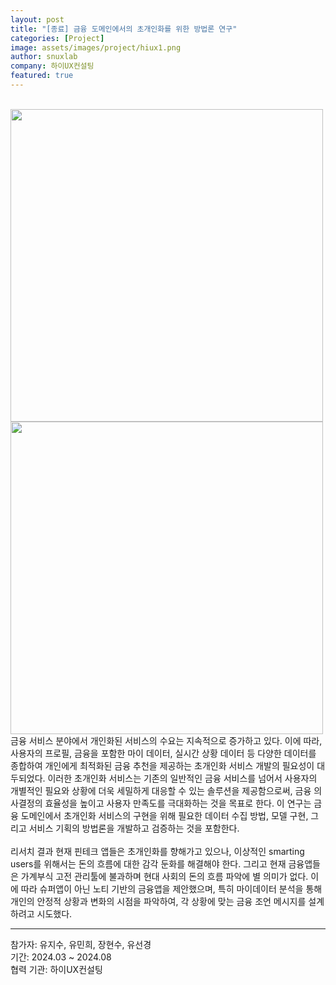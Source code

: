 ```yaml
---
layout: post
title: "[종료] 금융 도메인에서의 초개인화를 위한 방법론 연구"
categories: [Project]
image: assets/images/project/hiux1.png
author: snuxlab
company: 하이UX컨설팅
featured: true
---
```


<p>
<br>
<img src="{{site.baseurl}}/assets/images/project/hiux1.png" style="width: 500px; max-width: 100%; height: auto;">
<img src="{{site.baseurl}}/assets/images/project/hiux2.png" style="width: 500px; max-width: 100%; height: auto;">
<br>
금융 서비스 분야에서 개인화된 서비스의 수요는 지속적으로 증가하고 있다. 이에 따라, 사용자의 프로필, 금융을 포함한 마이 데이터, 실시간 상황 데이터 등 다양한 데이터를 종합하여 개인에게 최적화된 금융 추천을 제공하는 초개인화 서비스 개발의 필요성이 대두되었다. 이러한 초개인화 서비스는 기존의 일반적인 금융 서비스를 넘어서 사용자의 개별적인 필요와 상황에 더욱 세밀하게 대응할 수 있는 솔루션을 제공함으로써, 금융 의사결정의 효율성을 높이고 사용자 만족도를 극대화하는 것을 목표로 한다. 이 연구는 금융 도메인에서 초개인화 서비스의 구현을 위해 필요한 데이터 수집 방법, 모델 구현, 그리고 서비스 기획의 방법론을 개발하고 검증하는 것을 포함한다.
<br><br>
리서치 결과 현재 핀테크 앱들은 초개인화를 향해가고 있으나, 이상적인 smarting users를 위해서는 돈의 흐름에 대한 감각 둔화를 해결해야 한다. 그리고 현재 금융앱들은 가계부식 고전 관리툴에 불과하며 현대 사회의 돈의 흐름 파악에 별 의미가 없다. 이에 따라 슈퍼앱이 아닌 노티 기반의 금융앱을 제안했으며, 특히 마이데이터 분석을 통해 개인의 안정적 상황과 변화의 시점을 파악하여, 각 상황에 맞는 금융 조언 메시지를 설계하려고 시도했다.
<br>
</p>

<hr>
참가자: 유지수, 유민희, 장현수, 유선경 <br>
기간: 2024.03 ~ 2024.08 <br>
협력 기관: 하이UX컨설팅
